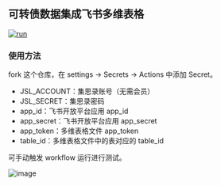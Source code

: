 ## 可转债数据集成飞书多维表格

[![run](https://github.com/xdlrt/kzz-crawler/actions/workflows/run.yml/badge.svg?branch=main)](https://github.com/xdlrt/kzz-crawler/actions/workflows/run.yml)

### 使用方法

fork 这个仓库，在 settings -> Secrets -> Actions 中添加 Secret。

- JSL_ACCOUNT：集思录账号（无需会员）
- JSL_SECRET：集思录密码
- app_id：飞书开放平台应用 app_id
- app_secret：飞书开放平台应用 app_secret
- app_token：多维表格文件 app_token
- table_id：多维表格文件中的表对应的 table_id

可手动触发 workflow 运行进行测试。

![image](https://user-images.githubusercontent.com/13093537/200153872-1be4aa00-66bc-46a2-8fbe-6f06c034a30e.png)
